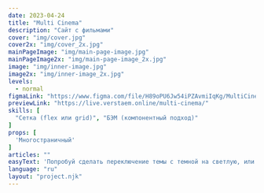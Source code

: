 ```yaml
---
date: 2023-04-24
title: "Multi Cinema"
description: "Сайт с фильмами"
cover: "img/cover.jpg"
cover2x: "img/cover_2x.jpg"
mainPageImage: "img/main-page-image.jpg"
mainPageImage2x: "img/main-page-image_2x.jpg"
image: "img/inner-image.jpg"
image2x: "img/inner-image_2x.jpg"
levels:
  - normal
figmaLink: "https://www.figma.com/file/H89oPU6Jw54iPZAvmiIqKg/MultiCinema?node-id=1%3A493&t=uu0RVVfROHS9MkSb-1"
previewLink: "https://live.verstaem.online/multi-cinema/"
skills: [
  "Сетка (flex или grid)", "БЭМ (компонентный подход)"
]
props: [
  'Многостраничный'
]
articles: ""
easyText: 'Попробуй сделать переключение темы с темной на светлую, или же сделать подгрузку данных из Kinopoisk API'
language: "ru"
layout: "project.njk"
---
```

